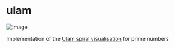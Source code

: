 # ulam

![image](https://user-images.githubusercontent.com/25587856/228976449-37a8a79c-fb05-4fe1-9dc4-f40d170ff538.png)

Implementation of the [Ulam spiral visualisation](https://en.wikipedia.org/wiki/Ulam_spiral) for prime numbers

